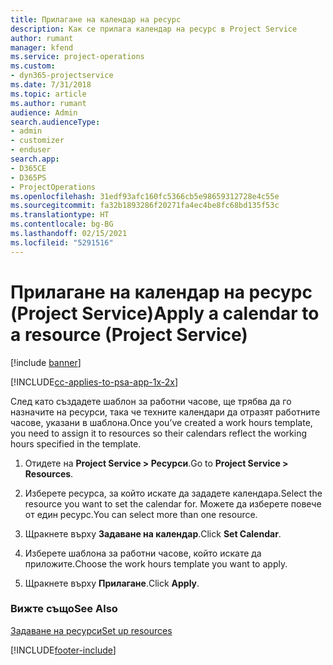 ```yaml
---
title: Прилагане на календар на ресурс
description: Как се прилага календар на ресурс в Project Service
author: rumant
manager: kfend
ms.service: project-operations
ms.custom:
- dyn365-projectservice
ms.date: 7/31/2018
ms.topic: article
ms.author: rumant
audience: Admin
search.audienceType:
- admin
- customizer
- enduser
search.app:
- D365CE
- D365PS
- ProjectOperations
ms.openlocfilehash: 31edf93afc160fc5366cb5e98659312728e4c55e
ms.sourcegitcommit: fa32b1893286f20271fa4ec4be8fc68bd135f53c
ms.translationtype: HT
ms.contentlocale: bg-BG
ms.lasthandoff: 02/15/2021
ms.locfileid: "5291516"
---
```

# <a name="apply-a-calendar-to-a-resource-project-service"></a><span data-ttu-id="e68ee-103">Прилагане на календар на ресурс (Project Service)</span><span class="sxs-lookup"><span data-stu-id="e68ee-103">Apply a calendar to a resource (Project Service)</span></span>

[!include [banner](../includes/psa-now-project-operations.md)]

[!INCLUDE[cc-applies-to-psa-app-1x-2x](../includes/cc-applies-to-psa-app-1x-2x.md)]

<span data-ttu-id="e68ee-104">След като създадете шаблон за работни часове, ще трябва да го назначите на ресурси, така че техните календари да отразят работните часове, указани в шаблона.</span><span class="sxs-lookup"><span data-stu-id="e68ee-104">Once you’ve created a work hours template, you need to assign it to resources so their calendars reflect the working hours specified in the template.</span></span>  
  
1.  <span data-ttu-id="e68ee-105">Отидете на **Project Service > Ресурси**.</span><span class="sxs-lookup"><span data-stu-id="e68ee-105">Go to **Project Service > Resources**.</span></span>  
  
2.  <span data-ttu-id="e68ee-106">Изберете ресурса, за който искате да зададете календара.</span><span class="sxs-lookup"><span data-stu-id="e68ee-106">Select the resource you want to set the calendar for.</span></span> <span data-ttu-id="e68ee-107">Можете да изберете повече от един ресурс.</span><span class="sxs-lookup"><span data-stu-id="e68ee-107">You can select more than one resource.</span></span>  
  
3.  <span data-ttu-id="e68ee-108">Щракнете върху **Задаване на календар**.</span><span class="sxs-lookup"><span data-stu-id="e68ee-108">Click **Set Calendar**.</span></span>  
  
4.  <span data-ttu-id="e68ee-109">Изберете шаблона за работни часове, който искате да приложите.</span><span class="sxs-lookup"><span data-stu-id="e68ee-109">Choose the work hours template you want to apply.</span></span>  
  
5.  <span data-ttu-id="e68ee-110">Щракнете върху **Прилагане**.</span><span class="sxs-lookup"><span data-stu-id="e68ee-110">Click **Apply**.</span></span>  
  
### <a name="see-also"></a><span data-ttu-id="e68ee-111">Вижте също</span><span class="sxs-lookup"><span data-stu-id="e68ee-111">See Also</span></span>  
 [<span data-ttu-id="e68ee-112">Задаване на ресурси</span><span class="sxs-lookup"><span data-stu-id="e68ee-112">Set up resources</span></span>](../psa/set-up-resources.md)


[!INCLUDE[footer-include](../includes/footer-banner.md)]